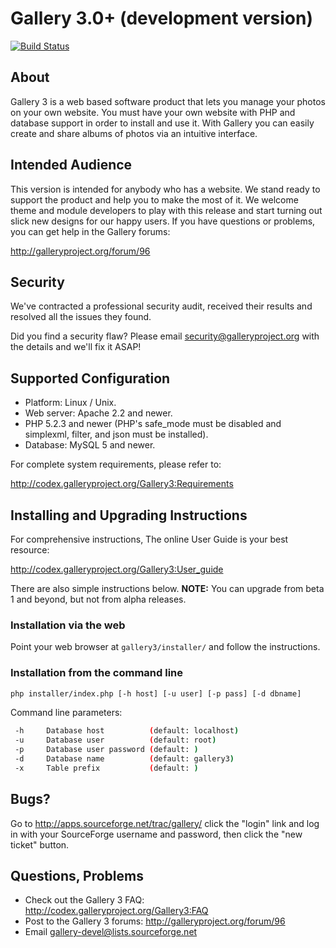 Gallery 3.0+ (development version)
==================================

[![Build Status](https://travis-ci.org/gallery/gallery3.png?branch=master)](https://travis-ci.org/gallery/gallery3)

About
-----

Gallery 3 is a web based software product that lets you manage your
photos on your own website.  You must have your own website with PHP
and database support in order to install and use it.  With Gallery you
can easily create and share albums of photos via an intuitive
interface.

Intended Audience
-----------------

This version is intended for anybody who has a website.  We stand
ready to support the product and help you to make the most of it. We
welcome theme and module developers to play with this release and
start turning out slick new designs for our happy users.  If you have
questions or problems, you can get help in the Gallery forums:

  http://galleryproject.org/forum/96

Security
--------

We've contracted a professional security audit, received their results
and resolved all the issues they found.

Did you find a security flaw?  Please email security@galleryproject.org
with the details and we'll fix it ASAP!

Supported Configuration
-----------------------

 - Platform: Linux / Unix.
 - Web server: Apache 2.2 and newer.
 - PHP 5.2.3 and newer (PHP's safe_mode must be disabled and simplexml,
   filter, and json must be installed).
 - Database: MySQL 5 and newer.

For complete system requirements, please refer to:

  http://codex.galleryproject.org/Gallery3:Requirements

Installing and Upgrading Instructions
-------------------------------------

For comprehensive instructions, The online User Guide is your best resource:

  http://codex.galleryproject.org/Gallery3:User_guide

There are also simple instructions below.  **NOTE:** You can upgrade from
beta 1 and beyond, but not from alpha releases.

### Installation via the web

Point your web browser at `gallery3/installer/` and follow the
instructions.

### Installation from the command line

```sh
php installer/index.php [-h host] [-u user] [-p pass] [-d dbname]
```

 Command line parameters:

```sh
 -h     Database host          (default: localhost)
 -u     Database user          (default: root)
 -p     Database user password (default: )
 -d     Database name          (default: gallery3)
 -x     Table prefix           (default: )
```

Bugs?
-----

Go to http://apps.sourceforge.net/trac/gallery/ click the "login" link
and log in with your SourceForge username and password, then click the
"new ticket" button.

Questions, Problems
-------------------

 - Check out the Gallery 3 FAQ: http://codex.galleryproject.org/Gallery3:FAQ
 - Post to the Gallery 3 forums: http://galleryproject.org/forum/96
 - Email gallery-devel@lists.sourceforge.net
